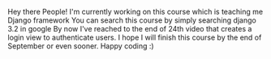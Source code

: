 Hey there People!
I'm currently working on this course which is teaching me Django framework 
You can search this course by simply searching django 3.2 in google
By now I've reached to the end of 24th video that creates a login view to authenticate users.
I hope I will finish this course by the end of September or even sooner.
Happy coding :)